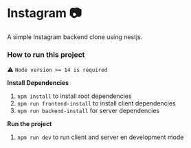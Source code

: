 # Instagram 📷
A simple Instagram backend clone using nestjs.
### How to run this project

:warning: `Node version >= 14 is required`


**Install Dependencies**

1.  `npm install` to install root dependencies
2.  `npm run frontend-install` to install client dependencies
3.  `npm run backend-install` for server dependencies


**Run the project**

1.  `npm run dev` to run client and server en development mode
